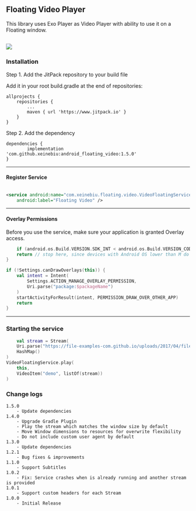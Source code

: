 ## Floating Video Player

This library uses Exo Player as Video Player with ability to use it on a Floating window.

![](./docs/preview.png)
---

### Installation

Step 1. Add the JitPack repository to your build file

Add it in your root build.gradle at the end of repositories:

	allprojects {
		repositories {
			...
			maven { url 'https://www.jitpack.io' }
		}
	}

Step 2. Add the dependency

	dependencies {
            implementation 'com.github.xeinebiu:android_floating_video:1.5.0'
	}

---

#### Register Service

````xml

<service android:name="com.xeinebiu.floating.video.VideoFloatingService" android:enabled="true"
    android:label="Floating Video" />
````

---

#### Overlay Permissions

Before you use the service, make sure your application is granted Overlay access.

```kotlin
    if (android.os.Build.VERSION.SDK_INT < android.os.Build.VERSION_CODES.M) {
    return // stop here, since devices with Android OS lower than M do not support screen overlay
}

if (!Settings.canDrawOverlays(this)) {
    val intent = Intent(
        Settings.ACTION_MANAGE_OVERLAY_PERMISSION,
        Uri.parse("package:$packageName")
    )
    startActivityForResult(intent, PERMISSION_DRAW_OVER_OTHER_APP)
    return
}
```

---

### Starting the service

```kotlin
    val stream = Stream(
    Uri.parse("https://file-examples-com.github.io/uploads/2017/04/file_example_MP4_480_1_5MG.mp4"),
    HashMap()
)
VideoFloatingService.play(
    this,
    VideoItem("demo", listOf(stream))
)
```

### Change logs
    1.5.0
        - Update dependencies
    1.4.0
        - Upgrade Gradle Plugin
        - Play the stream which matches the window size by default
        - Move Window dimensions to resources for overwrite flexibility
        - Do not include custom user agent by default
    1.3.0
        - Update dependencies
    1.2.1
        - Bug fixes & improvements
    1.1.0
        - Support Subtitles
    1.0.2
        - Fix: Service crashes when is already running and another stream is provided
    1.0.1
        - Support custom headers for each Stream
    1.0.0
        - Initial Release
